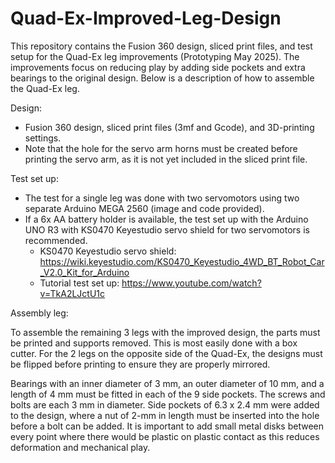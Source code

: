 # Quad-Ex-Improved-Leg-Design

This repository contains the Fusion 360 design, sliced print files, and test setup for the Quad-Ex leg improvements (Prototyping May 2025). The improvements focus on reducing play by adding side pockets and extra bearings to the original design. Below is a description of how to assemble the Quad-Ex leg.

Design:

- Fusion 360 design, sliced print files (3mf and Gcode), and 3D-printing settings.
- Note that the hole for the servo arm horns must be created before printing the servo arm, as it is not yet included in the sliced print file.

Test set up:

- The test for a single leg was done with two servomotors using two separate Arduino MEGA 2560 (image and code provided).
- If a 6x AA battery holder is available, the test set up with the Arduino UNO R3 with KS0470 Keyestudio servo shield for two servomotors is recommended.
  -  KS0470 Keyestudio servo shield: https://wiki.keyestudio.com/KS0470_Keyestudio_4WD_BT_Robot_Car_V2.0_Kit_for_Arduino
  - Tutorial test set up: https://www.youtube.com/watch?v=TkA2LJctU1c

Assembly leg:

To assemble the remaining 3 legs with the improved design, the parts must be printed and supports removed. This is most easily done with a box cutter. For the 2 legs on the opposite side of the Quad-Ex, the designs must be flipped before printing to ensure they are properly mirrored.

Bearings with an inner diameter of 3 mm, an outer diameter of 10 mm, and a length of 4 mm must be fitted in each of the 9 side pockets. The screws and bolts are each 3 mm in diameter. Side pockets of 6.3 x 2.4 mm were added to the design, where a nut of 2-mm in length must be inserted into the hole before a bolt can be added. It is important to add small metal disks between every point where there would be plastic on plastic contact as this reduces deformation and mechanical play.
